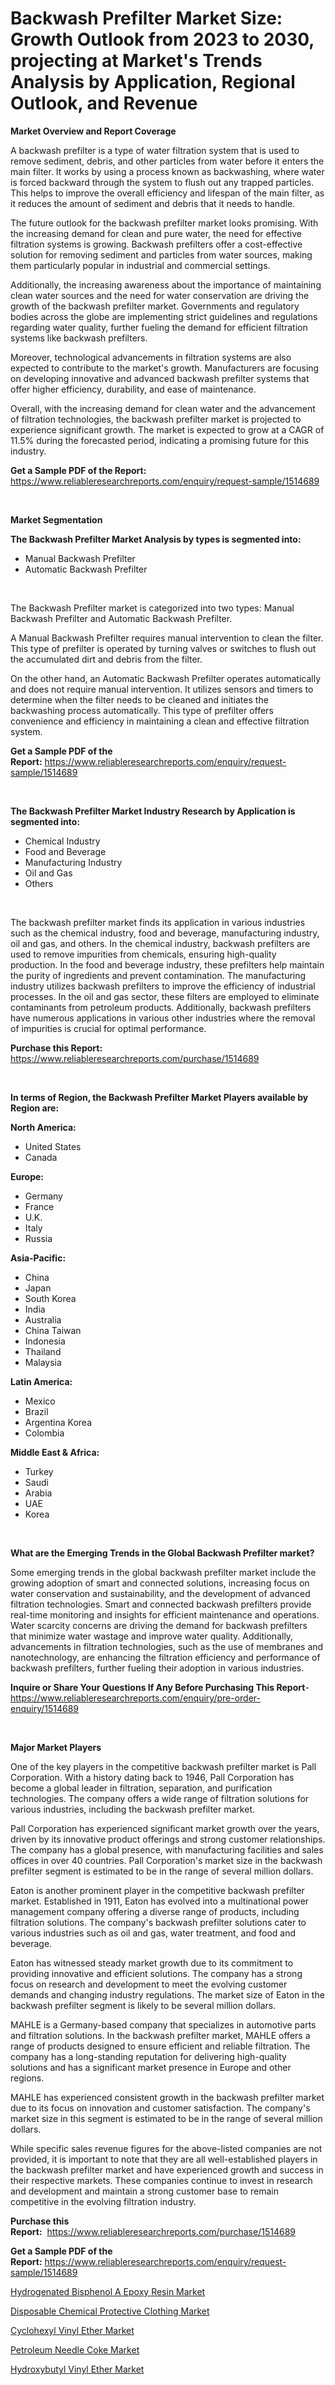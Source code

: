 <p><h1>Backwash Prefilter Market Size: Growth Outlook from 2023 to 2030, projecting at Market's Trends Analysis by Application, Regional Outlook, and Revenue</h1></p><p><strong>Market Overview and Report Coverage</strong></p>
<p><p>A backwash prefilter is a type of water filtration system that is used to remove sediment, debris, and other particles from water before it enters the main filter. It works by using a process known as backwashing, where water is forced backward through the system to flush out any trapped particles. This helps to improve the overall efficiency and lifespan of the main filter, as it reduces the amount of sediment and debris that it needs to handle.</p><p>The future outlook for the backwash prefilter market looks promising. With the increasing demand for clean and pure water, the need for effective filtration systems is growing. Backwash prefilters offer a cost-effective solution for removing sediment and particles from water sources, making them particularly popular in industrial and commercial settings.</p><p>Additionally, the increasing awareness about the importance of maintaining clean water sources and the need for water conservation are driving the growth of the backwash prefilter market. Governments and regulatory bodies across the globe are implementing strict guidelines and regulations regarding water quality, further fueling the demand for efficient filtration systems like backwash prefilters.</p><p>Moreover, technological advancements in filtration systems are also expected to contribute to the market's growth. Manufacturers are focusing on developing innovative and advanced backwash prefilter systems that offer higher efficiency, durability, and ease of maintenance.</p><p>Overall, with the increasing demand for clean water and the advancement of filtration technologies, the backwash prefilter market is projected to experience significant growth. The market is expected to grow at a CAGR of 11.5% during the forecasted period, indicating a promising future for this industry.</p></p>
<p><strong>Get a Sample PDF of the Report:</strong> <a href="https://www.reliableresearchreports.com/enquiry/request-sample/1514689">https://www.reliableresearchreports.com/enquiry/request-sample/1514689</a></p>
<p>&nbsp;</p>
<p><strong>Market Segmentation</strong></p>
<p><strong>The Backwash Prefilter Market Analysis by types is segmented into:</strong></p>
<p><ul><li>Manual Backwash Prefilter</li><li>Automatic Backwash Prefilter</li></ul></p>
<p>&nbsp;</p>
<p><p>The Backwash Prefilter market is categorized into two types: Manual Backwash Prefilter and Automatic Backwash Prefilter. </p><p>A Manual Backwash Prefilter requires manual intervention to clean the filter. This type of prefilter is operated by turning valves or switches to flush out the accumulated dirt and debris from the filter. </p><p>On the other hand, an Automatic Backwash Prefilter operates automatically and does not require manual intervention. It utilizes sensors and timers to determine when the filter needs to be cleaned and initiates the backwashing process automatically. This type of prefilter offers convenience and efficiency in maintaining a clean and effective filtration system.</p></p>
<p><strong>Get a Sample PDF of the Report:</strong>&nbsp;<a href="https://www.reliableresearchreports.com/enquiry/request-sample/1514689">https://www.reliableresearchreports.com/enquiry/request-sample/1514689</a></p>
<p>&nbsp;</p>
<p><strong>The Backwash Prefilter Market Industry Research by Application is segmented into:</strong></p>
<p><ul><li>Chemical Industry</li><li>Food and Beverage</li><li>Manufacturing Industry</li><li>Oil and Gas</li><li>Others</li></ul></p>
<p>&nbsp;</p>
<p><p>The backwash prefilter market finds its application in various industries such as the chemical industry, food and beverage, manufacturing industry, oil and gas, and others. In the chemical industry, backwash prefilters are used to remove impurities from chemicals, ensuring high-quality production. In the food and beverage industry, these prefilters help maintain the purity of ingredients and prevent contamination. The manufacturing industry utilizes backwash prefilters to improve the efficiency of industrial processes. In the oil and gas sector, these filters are employed to eliminate contaminants from petroleum products. Additionally, backwash prefilters have numerous applications in various other industries where the removal of impurities is crucial for optimal performance.</p></p>
<p><strong>Purchase this Report:</strong>&nbsp; <a href="https://www.reliableresearchreports.com/purchase/1514689">https://www.reliableresearchreports.com/purchase/1514689</a></p>
<p>&nbsp;</p>
<p><strong>In terms of Region, the Backwash Prefilter Market Players available by Region are:</strong></p>
<p>
    <p> <strong> North America: </strong>
        <ul>
            <li>United States</li>
            <li>Canada</li>
        </ul>
        </p> 
    <p> <strong> Europe: </strong>
        <ul>
            <li>Germany</li>
            <li>France</li>
            <li>U.K.</li>
            <li>Italy</li>
            <li>Russia</li>
        </ul>
        </p> 
    <p> <strong> Asia-Pacific: </strong>
        <ul>
            <li>China</li>
            <li>Japan</li>
            <li>South Korea</li>
            <li>India</li>
            <li>Australia</li>
            <li>China Taiwan</li>
            <li>Indonesia</li>
            <li>Thailand</li>
            <li>Malaysia</li>
        </ul>
        </p> 
    <p> <strong> Latin America: </strong>
        <ul>
            <li>Mexico</li>
            <li>Brazil</li>
            <li>Argentina Korea</li>
            <li>Colombia</li>
        </ul>
        </p> 
    <p> <strong> Middle East & Africa: </strong>
        <ul>
            <li>Turkey</li>
            <li>Saudi</li>
            <li>Arabia</li>
            <li>UAE</li>
            <li>Korea</li>
        </ul>
    </p>
    </p>
<p>&nbsp;</p>
<p><strong>What are the Emerging Trends in the Global Backwash Prefilter market?</strong></p>
<p><p>Some emerging trends in the global backwash prefilter market include the growing adoption of smart and connected solutions, increasing focus on water conservation and sustainability, and the development of advanced filtration technologies. Smart and connected backwash prefilters provide real-time monitoring and insights for efficient maintenance and operations. Water scarcity concerns are driving the demand for backwash prefilters that minimize water wastage and improve water quality. Additionally, advancements in filtration technologies, such as the use of membranes and nanotechnology, are enhancing the filtration efficiency and performance of backwash prefilters, further fueling their adoption in various industries.</p></p>
<p><strong>Inquire or Share Your Questions If Any Before Purchasing This Report</strong>- <a href="https://www.reliableresearchreports.com/enquiry/pre-order-enquiry/1514689">https://www.reliableresearchreports.com/enquiry/pre-order-enquiry/1514689</a></p>
<p>&nbsp;</p>
<p><strong>Major Market Players</strong></p>
<p><p>One of the key players in the competitive backwash prefilter market is Pall Corporation. With a history dating back to 1946, Pall Corporation has become a global leader in filtration, separation, and purification technologies. The company offers a wide range of filtration solutions for various industries, including the backwash prefilter market.</p><p>Pall Corporation has experienced significant market growth over the years, driven by its innovative product offerings and strong customer relationships. The company has a global presence, with manufacturing facilities and sales offices in over 40 countries. Pall Corporation's market size in the backwash prefilter segment is estimated to be in the range of several million dollars.</p><p>Eaton is another prominent player in the competitive backwash prefilter market. Established in 1911, Eaton has evolved into a multinational power management company offering a diverse range of products, including filtration solutions. The company's backwash prefilter solutions cater to various industries such as oil and gas, water treatment, and food and beverage.</p><p>Eaton has witnessed steady market growth due to its commitment to providing innovative and efficient solutions. The company has a strong focus on research and development to meet the evolving customer demands and changing industry regulations. The market size of Eaton in the backwash prefilter segment is likely to be several million dollars.</p><p>MAHLE is a Germany-based company that specializes in automotive parts and filtration solutions. In the backwash prefilter market, MAHLE offers a range of products designed to ensure efficient and reliable filtration. The company has a long-standing reputation for delivering high-quality solutions and has a significant market presence in Europe and other regions.</p><p>MAHLE has experienced consistent growth in the backwash prefilter market due to its focus on innovation and customer satisfaction. The company's market size in this segment is estimated to be in the range of several million dollars.</p><p>While specific sales revenue figures for the above-listed companies are not provided, it is important to note that they are all well-established players in the backwash prefilter market and have experienced growth and success in their respective markets. These companies continue to invest in research and development and maintain a strong customer base to remain competitive in the evolving filtration industry.</p></p>
<p><strong>Purchase this Report:</strong>&nbsp;&nbsp;<a href="https://www.reliableresearchreports.com/purchase/1514689">https://www.reliableresearchreports.com/purchase/1514689</a></p>
<p></p>
<p><strong>Get a Sample PDF of the Report:</strong>&nbsp;<a href="https://www.reliableresearchreports.com/enquiry/request-sample/1514689">https://www.reliableresearchreports.com/enquiry/request-sample/1514689</a></p>
<p><p><a href="https://medium.com/@joannebell6556/hydrogenated-bisphenol-a-epoxy-resin-market-outlook-industry-overview-and-forecast-2023-to-2030-ed12e49ae022">Hydrogenated Bisphenol A Epoxy Resin Market</a></p><p><a href="https://medium.com/@markuspagac2023/disposable-chemical-protective-clothing-market-insights-into-market-cagr-market-trends-and-c9bf87b434d3">Disposable Chemical Protective Clothing Market</a></p><p><a href="https://medium.com/@williammann19/cyclohexyl-vinyl-ether-market-report-reveals-the-latest-trends-and-growth-opportunities-of-this-9098c00444ff">Cyclohexyl Vinyl Ether Market</a></p><p><a href="https://medium.com/@erickasauer/petroleum-needle-coke-market-insight-market-trends-growth-forecasted-from-2023-to-2030-4e4944cb9af3">Petroleum Needle Coke Market</a></p><p><a href="https://medium.com/@jasonmartin866/hydroxybutyl-vinyl-ether-market-outlook-industry-overview-and-forecast-2023-to-2030-0b7fcf27ac34">Hydroxybutyl Vinyl Ether Market</a></p></p>